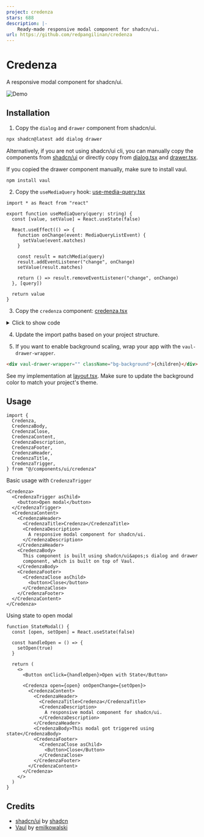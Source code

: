 ```yaml
---
project: credenza
stars: 688
description: |-
    Ready-made responsive modal component for shadcn/ui.
url: https://github.com/redpangilinan/credenza
---
```


# Credenza

A responsive modal component for shadcn/ui.

![Demo](https://github.com/redpangilinan/credenza/assets/82772769/d22580b3-9dbc-4a56-95e9-15b4bd278ff0)

## Installation

1. Copy the `dialog` and `drawer` component from shadcn/ui.

```bash
npx shadcn@latest add dialog drawer
```

Alternatively, if you are not using shadcn/ui cli, you can manually copy the components from [shadcn/ui](https://ui.shadcn.com/docs) or directly copy from [dialog.tsx](src/components/ui/dialog.tsx) and [drawer.tsx](src/components/ui/drawer.tsx).

If you copied the drawer component manually, make sure to install vaul.

```
npm install vaul
```

2. Copy the `useMediaQuery` hook: [use-media-query.tsx](src/hooks/use-media-query.tsx)

```tsx
import * as React from "react"

export function useMediaQuery(query: string) {
  const [value, setValue] = React.useState(false)

  React.useEffect(() => {
    function onChange(event: MediaQueryListEvent) {
      setValue(event.matches)
    }

    const result = matchMedia(query)
    result.addEventListener("change", onChange)
    setValue(result.matches)

    return () => result.removeEventListener("change", onChange)
  }, [query])

  return value
}
```

3. Copy the `credenza` component: [credenza.tsx](src/components/ui/credenza.tsx)

<details>
<summary>Click to show code</summary>

```tsx
"use client"

import * as React from "react"

import { cn } from "@/lib/utils"
import { useMediaQuery } from "@/hooks/use-media-query"
import {
  Dialog,
  DialogClose,
  DialogContent,
  DialogDescription,
  DialogFooter,
  DialogHeader,
  DialogTitle,
  DialogTrigger,
} from "@/components/ui/dialog"
import {
  Drawer,
  DrawerClose,
  DrawerContent,
  DrawerDescription,
  DrawerFooter,
  DrawerHeader,
  DrawerTitle,
  DrawerTrigger,
} from "@/components/ui/drawer"

interface BaseProps {
  children: React.ReactNode
}

interface RootCredenzaProps extends BaseProps {
  open?: boolean
  onOpenChange?: (open: boolean) => void
}

interface CredenzaProps extends BaseProps {
  className?: string
  asChild?: true
}

const CredenzaContext = React.createContext<{ isDesktop: boolean }>({
  isDesktop: false,
});

const useCredenzaContext = () => {
  const context = React.useContext(CredenzaContext);
  if (!context) {
    throw new Error(
      "Credenza components cannot be rendered outside the Credenza Context",
    );
  }
  return context;
};

const Credenza = ({ children, ...props }: RootCredenzaProps) => {
  const isDesktop = useMediaQuery("(min-width: 768px)");
  const Credenza = isDesktop ? Dialog : Drawer;

  return (
    <CredenzaContext.Provider value={{ isDesktop }}>
      <Credenza {...props} {...(!isDesktop && { autoFocus: true })}>
        {children}
      </Credenza>
    </CredenzaContext.Provider>
  );
};


const CredenzaTrigger = ({ className, children, ...props }: CredenzaProps) => {
  const { isDesktop } = useCredenzaContext();
  const CredenzaTrigger = isDesktop ? DialogTrigger : DrawerTrigger;

  return (
    <CredenzaTrigger className={className} {...props}>
      {children}
    </CredenzaTrigger>
  );
};

const CredenzaClose = ({ className, children, ...props }: CredenzaProps) => {
  const { isDesktop } = useCredenzaContext();
  const CredenzaClose = isDesktop ? DialogClose : DrawerClose;

  return (
    <CredenzaClose className={className} {...props}>
      {children}
    </CredenzaClose>
  );
};

const CredenzaContent = ({ className, children, ...props }: CredenzaProps) => {
  const { isDesktop } = useCredenzaContext();
  const CredenzaContent = isDesktop ? DialogContent : DrawerContent;

  return (
    <CredenzaContent className={className} {...props}>
      {children}
    </CredenzaContent>
  );
};

const CredenzaDescription = ({
  className,
  children,
  ...props
}: CredenzaProps) => {
  const { isDesktop } = useCredenzaContext();
  const CredenzaDescription = isDesktop ? DialogDescription : DrawerDescription;

  return (
    <CredenzaDescription className={className} {...props}>
      {children}
    </CredenzaDescription>
  );
};

const CredenzaHeader = ({ className, children, ...props }: CredenzaProps) => {
  const { isDesktop } = useCredenzaContext();
  const CredenzaHeader = isDesktop ? DialogHeader : DrawerHeader;

  return (
    <CredenzaHeader className={className} {...props}>
      {children}
    </CredenzaHeader>
  );
};

const CredenzaTitle = ({ className, children, ...props }: CredenzaProps) => {
  const { isDesktop } = useCredenzaContext();
  const CredenzaTitle = isDesktop ? DialogTitle : DrawerTitle;

  return (
    <CredenzaTitle className={className} {...props}>
      {children}
    </CredenzaTitle>
  );
};

const CredenzaBody = ({ className, children, ...props }: CredenzaProps) => {
  return (
    <div className={cn("px-4 md:px-0", className)} {...props}>
      {children}
    </div>
  );
};

const CredenzaFooter = ({ className, children, ...props }: CredenzaProps) => {
  const { isDesktop } = useCredenzaContext();
  const CredenzaFooter = isDesktop ? DialogFooter : DrawerFooter;

  return (
    <CredenzaFooter className={className} {...props}>
      {children}
    </CredenzaFooter>
  );
};

export {
  Credenza,
  CredenzaTrigger,
  CredenzaClose,
  CredenzaContent,
  CredenzaDescription,
  CredenzaHeader,
  CredenzaTitle,
  CredenzaBody,
  CredenzaFooter,
}

```

</details>

4. Update the import paths based on your project structure.

5. If you want to enable background scaling, wrap your app with the `vaul-drawer-wrapper`.

```html
<div vaul-drawer-wrapper="" className="bg-background">{children}</div>
```

See my implementation at [layout.tsx](src/app/layout.tsx). Make sure to update the background color to match your project's theme.

## Usage

```tsx
import {
  Credenza,
  CredenzaBody,
  CredenzaClose,
  CredenzaContent,
  CredenzaDescription,
  CredenzaFooter,
  CredenzaHeader,
  CredenzaTitle,
  CredenzaTrigger,
} from "@/components/ui/credenza"
```

Basic usage with `CredenzaTrigger`

```tsx
<Credenza>
  <CredenzaTrigger asChild>
    <button>Open modal</button>
  </CredenzaTrigger>
  <CredenzaContent>
    <CredenzaHeader>
      <CredenzaTitle>Credenza</CredenzaTitle>
      <CredenzaDescription>
        A responsive modal component for shadcn/ui.
      </CredenzaDescription>
    </CredenzaHeader>
    <CredenzaBody>
      This component is built using shadcn/ui&apos;s dialog and drawer
      component, which is built on top of Vaul.
    </CredenzaBody>
    <CredenzaFooter>
      <CredenzaClose asChild>
        <button>Close</button>
      </CredenzaClose>
    </CredenzaFooter>
  </CredenzaContent>
</Credenza>
```

Using state to open modal

```tsx
function StateModal() {
  const [open, setOpen] = React.useState(false)

  const handleOpen = () => {
    setOpen(true)
  }

  return (
    <>
      <Button onClick={handleOpen}>Open with State</Button>

      <Credenza open={open} onOpenChange={setOpen}>
        <CredenzaContent>
          <CredenzaHeader>
            <CredenzaTitle>Credenza</CredenzaTitle>
            <CredenzaDescription>
              A responsive modal component for shadcn/ui.
            </CredenzaDescription>
          </CredenzaHeader>
          <CredenzaBody>This modal got triggered using state</CredenzaBody>
          <CredenzaFooter>
            <CredenzaClose asChild>
              <Button>Close</Button>
            </CredenzaClose>
          </CredenzaFooter>
        </CredenzaContent>
      </Credenza>
    </>
  )
}
```

## Credits

- [shadcn/ui](https://github.com/shadcn-ui/ui) by [shadcn](https://github.com/shadcn)
- [Vaul](https://github.com/emilkowalski/vaul) by [emilkowalski](https://github.com/emilkowalski)

